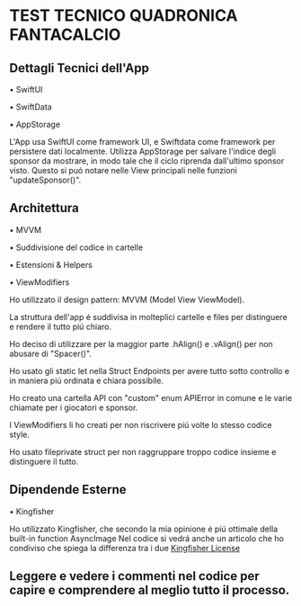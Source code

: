 # TEST TECNICO QUADRONICA FANTACALCIO 

## Dettagli Tecnici dell'App

• SwiftUI

• SwiftData 

• AppStorage


L'App usa SwiftUI come framework UI, e Swiftdata come framework per persistere dati localmente.
Utilizza AppStorage per salvare l'indice degli sponsor da mostrare, in modo tale che il ciclo riprenda dall'ultimo sponsor visto.
Questo si puó notare nelle View principali nelle funzioni "updateSponsor()".

## Architettura

• MVVM

• Suddivisione del codice in cartelle

• Estensioni & Helpers

• ViewModifiers


Ho utilizzato il design pattern: MVVM (Model View ViewModel).

La struttura dell'app é suddivisa in molteplici cartelle e files per distinguere e rendere il tutto piú chiaro.

Ho deciso di utilizzare per la maggior parte .hAlign() e .vAlign() per non abusare di "Spacer()".

Ho usato gli static let nella Struct Endpoints per avere tutto sotto controllo e in maniera piú ordinata e chiara possibile.

Ho creato una cartella API con "custom" enum APIError in comune e le varie chiamate per i giocatori e sponsor.

I ViewModifiers li ho creati per non riscrivere piú volte lo stesso codice style.

Ho usato fileprivate struct per non raggruppare troppo codice insieme e distinguere il tutto.

## Dipendende Esterne

• Kingfisher

Ho utilizzato Kingfisher, che secondo la mia opinione é piú ottimale della built-in function AsyncImage
Nel codice si vedrá anche un articolo che ho condiviso che spiega la differenza tra i due
[Kingfisher License](https://github.com/onevcat/Kingfisher/blob/master/LICENSE)

## Leggere e vedere i commenti nel codice per capire e comprendere al meglio tutto il processo.

